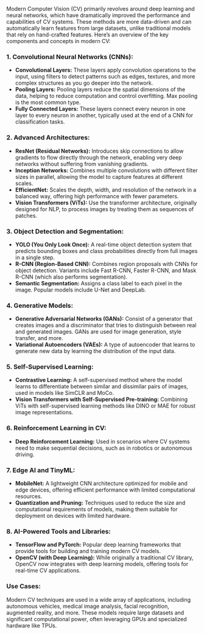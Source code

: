 Modern Computer Vision (CV) primarily revolves around deep learning and neural networks, which have dramatically improved the performance and capabilities of CV systems. These methods are more data-driven and can automatically learn features from large datasets, unlike traditional models that rely on hand-crafted features. Here’s an overview of the key components and concepts in modern CV:

### 1. **Convolutional Neural Networks (CNNs):**
   - **Convolutional Layers:** These layers apply convolution operations to the input, using filters to detect patterns such as edges, textures, and more complex structures as you go deeper into the network.
   - **Pooling Layers:** Pooling layers reduce the spatial dimensions of the data, helping to reduce computation and control overfitting. Max pooling is the most common type.
   - **Fully Connected Layers:** These layers connect every neuron in one layer to every neuron in another, typically used at the end of a CNN for classification tasks.

### 2. **Advanced Architectures:**
   - **ResNet (Residual Networks):** Introduces skip connections to allow gradients to flow directly through the network, enabling very deep networks without suffering from vanishing gradients.
   - **Inception Networks:** Combines multiple convolutions with different filter sizes in parallel, allowing the model to capture features at different scales.
   - **EfficientNet:** Scales the depth, width, and resolution of the network in a balanced way, offering high performance with fewer parameters.
   - **Vision Transformers (ViTs):** Use the transformer architecture, originally designed for NLP, to process images by treating them as sequences of patches.

### 3. **Object Detection and Segmentation:**
   - **YOLO (You Only Look Once):** A real-time object detection system that predicts bounding boxes and class probabilities directly from full images in a single step.
   - **R-CNN (Region-Based CNN):** Combines region proposals with CNNs for object detection. Variants include Fast R-CNN, Faster R-CNN, and Mask R-CNN (which also performs segmentation).
   - **Semantic Segmentation:** Assigns a class label to each pixel in the image. Popular models include U-Net and DeepLab.

### 4. **Generative Models:**
   - **Generative Adversarial Networks (GANs):** Consist of a generator that creates images and a discriminator that tries to distinguish between real and generated images. GANs are used for image generation, style transfer, and more.
   - **Variational Autoencoders (VAEs):** A type of autoencoder that learns to generate new data by learning the distribution of the input data.

### 5. **Self-Supervised Learning:**
   - **Contrastive Learning:** A self-supervised method where the model learns to differentiate between similar and dissimilar pairs of images, used in models like SimCLR and MoCo.
   - **Vision Transformers with Self-Supervised Pre-training:** Combining ViTs with self-supervised learning methods like DINO or MAE for robust image representations.

### 6. **Reinforcement Learning in CV:**
   - **Deep Reinforcement Learning:** Used in scenarios where CV systems need to make sequential decisions, such as in robotics or autonomous driving.

### 7. **Edge AI and TinyML:**
   - **MobileNet:** A lightweight CNN architecture optimized for mobile and edge devices, offering efficient performance with limited computational resources.
   - **Quantization and Pruning:** Techniques used to reduce the size and computational requirements of models, making them suitable for deployment on devices with limited hardware.

### 8. **AI-Powered Tools and Libraries:**
   - **TensorFlow and PyTorch:** Popular deep learning frameworks that provide tools for building and training modern CV models.
   - **OpenCV (with Deep Learning):** While originally a traditional CV library, OpenCV now integrates with deep learning models, offering tools for real-time CV applications.

### Use Cases:
Modern CV techniques are used in a wide array of applications, including autonomous vehicles, medical image analysis, facial recognition, augmented reality, and more. These models require large datasets and significant computational power, often leveraging GPUs and specialized hardware like TPUs.